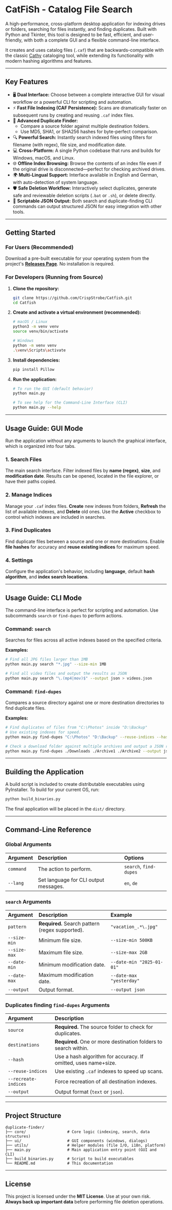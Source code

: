 # CatFiSh - Catalog File Search

A high-performance, cross-platform desktop application for indexing drives or folders, searching for files instantly, and finding duplicates. Built with Python and Tkinter, this tool is designed to be fast, efficient, and user-friendly, with both a complete GUI and a flexible command-line interface.    

It creates and uses catalog files (`.caf`) that are backwards-compatible with the classic [Cathy](http://www.mtg.sk/rva/cathy/cathy.html) cataloging tool, while extending its functionality with modern hashing algorithms and features.

-----

## Key Features

  - 🖥️ **Dual Interface:** Choose between a complete interactive GUI for visual workflow or a powerful CLI for scripting and automation.
  - ⚡ **Fast File Indexing (CAF Persistence):** Scans are dramatically faster on subsequent runs by creating and reusing `.caf` index files.
  - 👯 **Advanced Duplicate Finder:**
      - Compare a source folder against multiple destination folders.
      - Use MD5, SHA1, or SHA256 hashes for byte-perfect comparison.
  - 🔍 **Powerful Search:** Instantly search indexed files using filters for filename (with regex), file size, and modification date.
  - 💻 **Cross-Platform:** A single Python codebase that runs and builds for Windows, macOS, and Linux.
  - 🌐 **Offline Index Browsing:** Browse the contents of an index file even if the original drive is disconnected—perfect for checking archived drives.
  - 🌍 **Multi-Lingual Support:** Interface available in English and German, with auto-detection of system language.
  - 🛡️ **Safe Deletion Workflow:** Interactively select duplicates, generate safe and reviewable deletion scripts (`.bat` or `.sh`), or delete directly.
  - 📜 **Scriptable JSON Output:** Both search and duplicate-finding CLI commands can output structured JSON for easy integration with other tools.

-----

## Getting Started

### For Users (Recommended)

Download a pre-built executable for your operating system from the project's **[Releases Page](https://www.google.com/search?q=https://github.com/CrispStrobe/duplicate-finder/releases)**. No installation is required.

### For Developers (Running from Source)

1.  **Clone the repository:**

    ```bash
    git clone https://github.com/CrispStrobe/Catfish.git
    cd Catfish
    ```

2.  **Create and activate a virtual environment (recommended):**

    ```bash
    # macOS / Linux
    python3 -m venv venv
    source venv/bin/activate

    # Windows
    python -m venv venv
    .\venv\Scripts\activate
    ```

3.  **Install dependencies:**

    ```bash
    pip install Pillow
    ```

4.  **Run the application:**

    ```bash
    # To run the GUI (default behavior)
    python main.py

    # To see help for the Command-Line Interface (CLI)
    python main.py --help
    ```

-----

## Usage Guide: GUI Mode

Run the application without any arguments to launch the graphical interface, which is organized into four tabs.

### 1\. Search Files

The main search interface. Filter indexed files by **name (regex)**, **size**, and **modification date**. Results can be opened, located in the file explorer, or have their paths copied.

### 2\. Manage Indices

Manage your `.caf` index files. **Create** new indexes from folders, **Refresh** the list of available indexes, and **Delete** old ones. Use the **Active** checkbox to control which indexes are included in searches.

### 3\. Find Duplicates

Find duplicate files between a source and one or more destinations. Enable **file hashes** for accuracy and **reuse existing indices** for maximum speed.

### 4\. Settings

Configure the application's behavior, including **language**, default **hash algorithm**, and **index search locations**.

-----

## Usage Guide: CLI Mode

The command-line interface is perfect for scripting and automation. Use subcommands `search` or `find-dupes` to perform actions.

### Command: `search`

Searches for files across all active indexes based on the specified criteria.

**Examples:**

```bash
# Find all JPG files larger than 1MB
python main.py search "*.jpg" --size-min 1MB

# Find all video files and output the results as JSON
python main.py search "\.(mp4|mov)$" --output json > videos.json
```

### Command: `find-dupes`

Compares a source directory against one or more destination directories to find duplicate files.

**Examples:**

```bash
# Find duplicates of files from "C:\Photos" inside "D:\Backup"
# Use existing indexes for speed.
python main.py find-dupes "C:\Photos" "D:\Backup" --reuse-indices --hash md5

# Check a download folder against multiple archives and output a JSON report
python main.py find-dupes ./Downloads ./Archive1 ./Archive2 --output json
```

-----

## Building the Application

A build script is included to create distributable executables using PyInstaller. To build for your current OS, run:

```bash
python build_binaries.py
```

The final application will be placed in the `dist/` directory.

-----

## Command-Line Reference

### Global Arguments

| Argument | Description | Options |
| :--- | :--- | :--- |
| `command` | The action to perform. | `search`, `find-dupes` |
| `--lang` | Set language for CLI output messages. | `en`, `de` |

### `search` Arguments

| Argument | Description | Example |
| :--- | :--- | :--- |
| `pattern` | **Required.** Search pattern (regex supported). | `"vacation_.*\.jpg"` |
| `--size-min`| Minimum file size. | `--size-min 500KB` |
| `--size-max`| Maximum file size. | `--size-max 2GB` |
| `--date-min`| Minimum modification date. | `--date-min "2025-01-01"` |
| `--date-max`| Maximum modification date. | `--date-max "yesterday"` |
| `--output` | Output format. | `--output json` |

### Duplicates finding `find-dupes` Arguments

| Argument | Description |
| :--- | :--- |
| `source` | **Required.** The source folder to check for duplicates. |
| `destinations`| **Required.** One or more destination folders to search within. |
| `--hash` | Use a hash algorithm for accuracy. If omitted, uses name+size. |
| `--reuse-indices`| Use existing `.caf` indexes to speed up scans. |
| `--recreate-indices`| Force recreation of all destination indexes. |
| `--output` | Output format (`text` or `json`). |

-----

## Project Structure

```
duplicate-finder/
├── core/                  # Core logic (indexing, search, data structures)
├── ui/                    # GUI components (windows, dialogs)
├── utils/                 # Helper modules (file I/O, i18n, platform)
├── main.py                # Main application entry point (GUI and CLI)
├── build_binaries.py      # Script to build executables
└── README.md              # This documentation
```

-----

## License

This project is licensed under the **MIT License**. Use at your own risk. **Always back up important data** before performing file deletion operations.